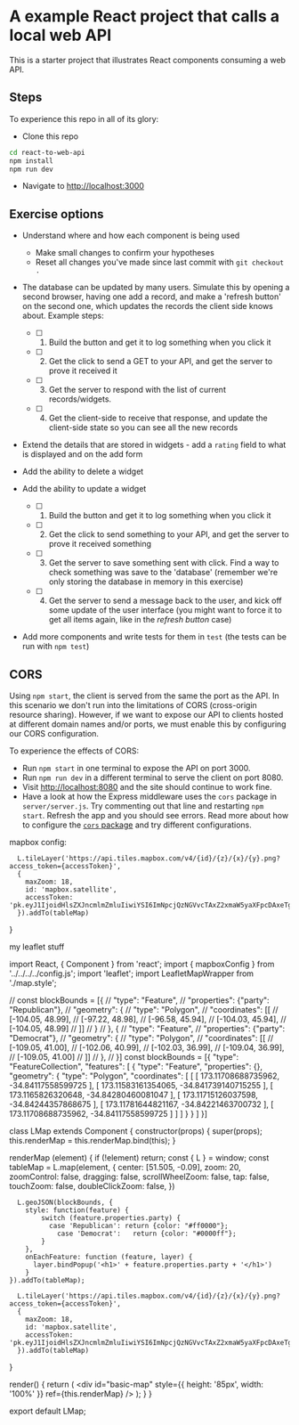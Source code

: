# A example React project that calls a local web API

This is a starter project that illustrates React components consuming a web API.


## Steps

To experience this repo in all of its glory:

* Clone this repo

```sh
cd react-to-web-api
npm install
npm run dev
```

* Navigate to [http://localhost:3000](http://localhost:3000)


## Exercise options

* Understand where and how each component is being used

  - Make small changes to confirm your hypotheses
  - Reset all changes you've made since last commit with `git checkout .`

* The database can be updated by many users. Simulate this by opening a second browser, having one add a record, and make a 'refresh button' on the second one, which updates the records the client side knows about. Example steps: 

  - [ ] 1. Build the button and get it to log something when you click it
  - [ ] 2. Get the click to send a GET to your API, and get the server to prove it received it 
  - [ ] 3. Get the server to respond with the list of current records/widgets.
  - [ ] 4. Get the client-side to receive that response, and update the client-side state so you can see all the new records

* Extend the details that are stored in widgets - add a `rating` field to what is displayed and on the add form

* Add the ability to delete a widget

* Add the ability to update a widget

  - [ ] 1. Build the button and get it to log something when you click it
  - [ ] 2. Get the click to send something to your API, and get the server to prove it received something
  - [ ] 3. Get the server to save something sent with click. Find a way to check something was save to the 'database' (remember we're only storing the database in memory in this exercise)
  - [ ] 4. Get the server to send a message back to the user, and kick off some update of the user interface (you might want to force it to get all items again, like in the _refresh button_ case)

* Add more components and write tests for them in `test` (the tests can be run with `npm test`)


## CORS

Using `npm start`, the client is served from the same the port as the API. In this scenario we don't run into the limitations of CORS (cross-origin resource sharing). However, if we want to expose our API to clients hosted at different domain names and/or ports, we must enable this by configuring our CORS configuration.

To experience the effects of CORS:

* Run `npm start` in one terminal to expose the API on port 3000.
* Run `npm run dev` in a different terminal to serve the client on port 8080.
* Visit [http://localhost:8080](http://localhost:8080) and the site should continue to work fine.
* Have a look at how the Express middleware uses the `cors` package in `server/server.js`. Try commenting out that line and restarting `npm start`. Refresh the app and you should see errors. Read more about how to configure the [`cors` package](https://npmjs.org/package/cors) and try different configurations.

mapbox config:


      L.tileLayer('https://api.tiles.mapbox.com/v4/{id}/{z}/{x}/{y}.png?access_token={accessToken}', 
      {
        maxZoom: 18,
        id: 'mapbox.satellite',
        accessToken: 'pk.eyJ1IjoidHlsZXJncmlmZmluIiwiYSI6ImNpcjQzNGVvcTAxZ2xmaW5yaXFpcDAxeTgifQ.h5kYi9Fdnemz2lqlE4Gykw'
      }).addTo(tableMap)
  }
  
  
  my leaflet stuff
  
  import React, { Component } from 'react';
import { mapboxConfig } from '../../../../config.js';
import 'leaflet';
import LeafletMapWrapper from './map.style';

// const blockBounds = [{
//   "type": "Feature",
//   "properties": {"party": "Republican"},
//   "geometry": {
//       "type": "Polygon",
//       "coordinates": [[
//           [-104.05, 48.99],
//           [-97.22,  48.98],
//           [-96.58,  45.94],
//           [-104.03, 45.94],
//           [-104.05, 48.99]
//       ]]
//   }
//   }, {
//   "type": "Feature",
//   "properties": {"party": "Democrat"},
//   "geometry": {
//       "type": "Polygon",
//       "coordinates": [[
//           [-109.05, 41.00],
//           [-102.06, 40.99],
//           [-102.03, 36.99],
//           [-109.04, 36.99],
//           [-109.05, 41.00]
//       ]]
//   },
// }]
const blockBounds = [{
  "type": "FeatureCollection",
  "features": [
    {
      "type": "Feature",
      "properties": {},
      "geometry": {
        "type": "Polygon",
        "coordinates": [
          [
            [
              173.11708688735962,
              -34.84117558599725
            ],
            [
              173.11583161354065,
              -34.841739140715255
            ],
            [
              173.1165826320648,
              -34.84280460081047
            ],
            [
              173.11715126037598,
              -34.84244357868675
            ],
            [
              173.11781644821167,
              -34.84221463700732
            ],
            [
              173.11708688735962,
              -34.84117558599725
            ]
          ]
        ]
      }
    }
  ]
}]

class LMap extends Component {
  constructor(props) {
    super(props);
    this.renderMap = this.renderMap.bind(this);
  }


  renderMap (element) {
    if (!element) return;
      const { L } = window;
      const tableMap = L.map(element, {
        center: [51.505, -0.09],
        zoom: 20,
        zoomControl: false,
        dragging: false,
        scrollWheelZoom: false,
        tap: false,
        touchZoom: false,
        doubleClickZoom: false,
      })
      
      L.geoJSON(blockBounds, {
        style: function(feature) {
            switch (feature.properties.party) {
              case 'Republican': return {color: "#ff0000"};
                case 'Democrat':   return {color: "#0000ff"};
            }
        },
        onEachFeature: function (feature, layer) {
          layer.bindPopup('<h1>' + feature.properties.party + '</h1>')
        }
    }).addTo(tableMap);

      L.tileLayer('https://api.tiles.mapbox.com/v4/{id}/{z}/{x}/{y}.png?access_token={accessToken}', 
      {
        maxZoom: 18,
        id: 'mapbox.satellite',
        accessToken: 'pk.eyJ1IjoidHlsZXJncmlmZmluIiwiYSI6ImNpcjQzNGVvcTAxZ2xmaW5yaXFpcDAxeTgifQ.h5kYi9Fdnemz2lqlE4Gykw'
      }).addTo(tableMap)
  }

  render() {
    return (
      <LeafletMapWrapper className="isoLeafletMap">
        <div
          id="basic-map"
          style={{ height: '85px', width: '100%' }}
          ref={this.renderMap}
        />
      </LeafletMapWrapper>
    );
  }
}

export default LMap;
